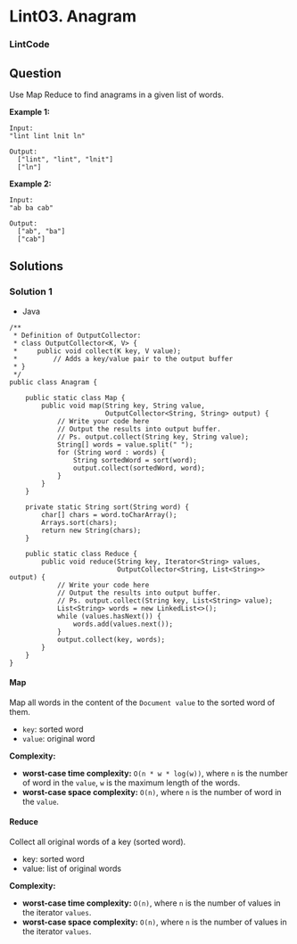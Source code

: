 # Lint03. Anagram

### LintCode

## Question

Use Map Reduce to find anagrams in a given list of words.

**Example 1:**
```
Input: 
"lint lint lnit ln"

Output: 
  ["lint", "lint", "lnit"]
  ["ln"]
```

**Example 2:**
```
Input: 
"ab ba cab"

Output:
  ["ab", "ba"]
  ["cab"]
```

## Solutions

### Solution 1

* Java
```
/**
 * Definition of OutputCollector:
 * class OutputCollector<K, V> {
 *     public void collect(K key, V value);
 *         // Adds a key/value pair to the output buffer
 * }
 */
public class Anagram {

    public static class Map {
        public void map(String key, String value,
                        OutputCollector<String, String> output) {
            // Write your code here
            // Output the results into output buffer.
            // Ps. output.collect(String key, String value);
            String[] words = value.split(" ");
            for (String word : words) {
                String sortedWord = sort(word);
                output.collect(sortedWord, word);
            }
        }
    }
    
    private static String sort(String word) {
        char[] chars = word.toCharArray();
        Arrays.sort(chars);
        return new String(chars);
    }

    public static class Reduce {
        public void reduce(String key, Iterator<String> values,
                           OutputCollector<String, List<String>> output) {
            // Write your code here
            // Output the results into output buffer.
            // Ps. output.collect(String key, List<String> value);
            List<String> words = new LinkedList<>();
            while (values.hasNext()) {
                words.add(values.next());
            }
            output.collect(key, words);
        }
    }
}
```

#### Map

Map all words in the content of the `Document value` to the sorted word of them.

* `key`: sorted word
* `value`: original word

**Complexity:**

* **worst-case time complexity:** `O(n * w * log(w))`, where `n` is the number of word in the  `value`, `w` is the maximum length of the words.
* **worst-case space complexity:** `O(n)`, where `n` is the number of word in the  `value`.

#### Reduce

Collect all original words of a key (sorted word).

* key: sorted word
* value: list of original words

**Complexity:**

* **worst-case time complexity:** `O(n)`, where `n` is the number of values in the iterator `values`.
* **worst-case space complexity:** `O(n)`, where `n` is the number of values in the iterator `values`.
